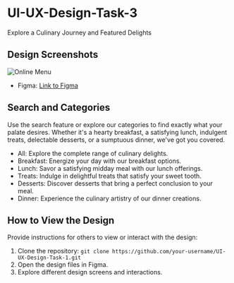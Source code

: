 # UI-UX-Design-Task-3
Explore a Culinary Journey and Featured Delights

## Design Screenshots
![Online Menu ]("E:\task3.png")

- Figma: [Link to Figma](https://www.figma.com/file/A6kaimWHJ9612IbYGlM4Wm/CODSOFT-TASK-3?type=design&node-id=0%3A1&mode=design&t=IDTBFXp30RYFZ0k1-1)

## Search and Categories
Use the search feature or explore our categories to find exactly what your palate desires. Whether it's a hearty breakfast, a satisfying lunch, indulgent treats, delectable desserts, or a sumptuous dinner, we've got you covered.

- All:
  Explore the complete range of culinary delights.
- Breakfast:
  Energize your day with our breakfast options.
- Lunch:
  Savor a satisfying midday meal with our lunch offerings.
- Treats:
  Indulge in delightful treats that satisfy your sweet tooth.
- Desserts:
  Discover desserts that bring a perfect conclusion to your meal.
- Dinner:
  Experience the culinary artistry of our dinner creations.

## How to View the Design

Provide instructions for others to view or interact with the design:

1. Clone the repository: `git clone https://github.com/your-username/UI-UX-Design-Task-1.git`
2. Open the design files in Figma.
3. Explore different design screens and interactions.

